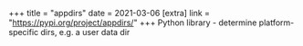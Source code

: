 +++
title = "appdirs"
date = 2021-03-06
[extra]
link = "https://pypi.org/project/appdirs/"
+++
Python library - determine platform-specific dirs, e.g. a user data dir

